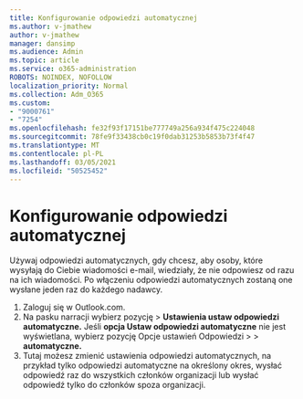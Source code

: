 ```yaml
---
title: Konfigurowanie odpowiedzi automatycznej
ms.author: v-jmathew
author: v-jmathew
manager: dansimp
ms.audience: Admin
ms.topic: article
ms.service: o365-administration
ROBOTS: NOINDEX, NOFOLLOW
localization_priority: Normal
ms.collection: Adm_O365
ms.custom:
- "9000761"
- "7254"
ms.openlocfilehash: fe32f93f17151be777749a256a934f475c224048
ms.sourcegitcommit: 78fe9f33438cb0c19f0dab31253b5853b73f4f47
ms.translationtype: MT
ms.contentlocale: pl-PL
ms.lasthandoff: 03/05/2021
ms.locfileid: "50525452"
---
```

# <a name="set-up-an-automatic-reply"></a>Konfigurowanie odpowiedzi automatycznej

Używaj odpowiedzi automatycznych, gdy chcesz, aby osoby, które wysyłają do Ciebie wiadomości e-mail, wiedziały, że nie odpowiesz od razu na ich wiadomości. Po włączeniu odpowiedzi automatycznych zostaną one wysłane jeden raz do każdego nadawcy.

1. Zaloguj się w Outlook.com.
2. Na pasku narracji wybierz pozycję  >  **Ustawienia ustaw odpowiedzi automatyczne.** Jeśli **opcja Ustaw odpowiedzi automatyczne** nie jest wyświetlana, wybierz pozycję Opcje ustawień Odpowiedzi   >    >  **automatyczne.**
3. Tutaj możesz zmienić ustawienia odpowiedzi automatycznych, na przykład tylko odpowiedzi automatyczne na określony okres, wysłać odpowiedź raz do wszystkich członków organizacji lub wysłać odpowiedź tylko do członków spoza organizacji.
